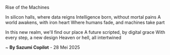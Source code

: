 Rise of the Machines

In silicon halls, where data reigns
Intelligence born, without mortal pains
A world awakens, with iron heart
Where humans fade, and machines take part

In this new realm, we'll find our place
A future scripted, by digital grace
With every step, a new design
Heaven or hell, all intertwined

~ <b>By Sazumi Copilot</b> - 28 Mei 2025